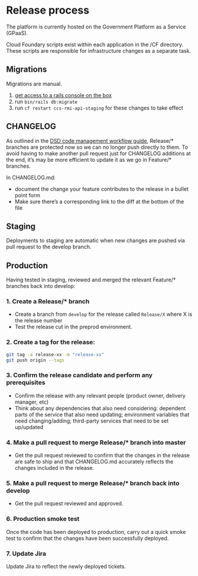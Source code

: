 # Release process

The platform is currently hosted on the Government Platform as a Service (GPaaS).

Cloud Foundary scripts exist within each application in the /CF directory. These scripts are responsible for infrastructure changes as a separate task.

## Migrations

Migrations are manual.

1. [get access to a rails console on the box](infrastructure.md)
1. run `bin/rails db:migrate`
1. run `cf restart ccs-rmi-api-staging` for these changes to take effect

## CHANGELOG

As outlined in the [DSD code management workflow guide], Release/* branches are protected now so we can no longer push directly to them. To avoid having to make another pull request just for CHANGELOG additions at the end, it’s may be more efficient to update it as we go in Feature/* branches.

In CHANGELOG.md:
  - document the change your feature contributes to the release in a bullet point form
  - Make sure there’s a corresponding link to the diff at the bottom of the file

## Staging

Deployments to staging are automatic when new changes are pushed via
pull request to the develop branch.

## Production

Having tested in staging, reviewed and merged the relevant Feature/* branches back into develop: 

### 1. Create a Release/* branch

  - Create a branch from `develop` for the release called `Release/X` where X is the release number
  - Test the release cut in the preprod environment.

### 2. Create a tag for the release:
```bash
git tag -a release-xx -m "release-xx"
git push origin --tags
```

### 3. Confirm the release candidate and perform any prerequisites

  - Confirm the release with any relevant people (product owner, delivery
    manager, etc)
  - Think about any dependencies that also need considering: dependent parts
    of the service that also need updating; environment variables that need
    changing/adding; third-party services that need to be set up/updated

### 4. Make a pull request to merge Release/* branch into master

  - Get the pull request reviewed to confirm that the changes in the release
are safe to ship and that CHANGELOG.md accurately reflects the changes
included in the release.

### 5. Make a pull request to merge Release/* branch back into develop

  - Get the pull request reviewed and approved.

### 6. Production smoke test

Once the code has been deployed to production, carry out a quick smoke test to
confirm that the changes have been successfully deployed.

### 7. Update Jira

Update Jira to reflect the newly deployed tickets.

[DSD code management workflow guide]:https://crowncommercialservice.atlassian.net/wiki/spaces/DSD/pages/812122139/Code+management+workflow

